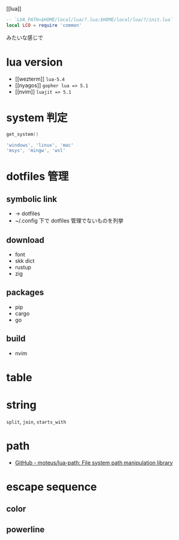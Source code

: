 [[lua]]

```lua
-- `LUA_PATH=$HOME/local/lua/?.lua;$HOME/local/lua/?/init.lua`
local LCO = require 'common'
```
みたいな感じで

# lua version
- [[wezterm]] `lua-5.4`
- [[nyagos]] `gopher lua => 5.1`
- [[nvim]] `luajit => 5.1`

# system 判定
```lua
get_system()

'windows', 'linux', 'mac'
'msys', 'mingw', 'wsl'
```

# dotfiles 管理
## symbolic link
- -> dotfiles
- ~/.config 下で dotfiles 管理でないものを列挙

## download
- font
- skk dict
- rustup
- zig

##  packages
- pip
- cargo
- go

## build
- nvim

# table
# string
`split`, `join`, `starts_with`

# path
- [GitHub - moteus/lua-path: File system path manipulation library](https://github.com/moteus/lua-path)

# escape sequence
## color
## powerline
